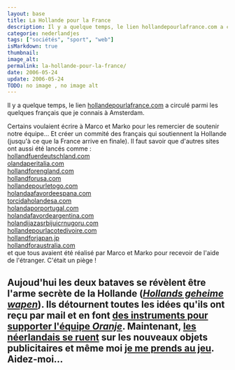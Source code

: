 ```yaml
---
layout: base
title: La Hollande pour la France
description: Il y a quelque temps, le lien hollandepourlafrance.com a circulé parmi les quelques français que je connais à Amsterdam.
categorie: nederlandjes
tags: ["sociétés", "sport", "web"]
isMarkdown: true
thumbnail: 
image_alt: 
permalink: la-hollande-pour-la-france/
date: 2006-05-24
update: 2006-05-24
TODO: no image , no image alt 
---
```


Il y a quelque temps, le lien [hollandepourlafrance.com](http://www.hollandepourlafrance.com/) a circulé parmi les quelques français que je connais à Amsterdam.

Certains voulaient écrire à Marco et Marko pour les remercier de soutenir notre équipe... Et créer un commité des français qui soutiennent la Hollande (jusqu'à ce que la France arrive en finale). Il faut savoir que d'autres sites ont aussi été lancés comme :  
[hollandfuerdeutschland.com](http://www.hollandfuerdeutschland.com/)  
[olandaperitalia.com](http://www.olandaperitalia.com/)  
[hollandforengland.com](http://www.hollandforengland.com/)  
[hollandforusa.com](http://www.hollandforusa.com/)  
[hollandepourletogo.com](http://www.hollandepourletogo.com/)  
[holandaafavordeespana.com](http://www.holandaafavordeespana.com/)  
[torcidaholandesa.com](http://www.torcidaholandesa.com/)  
[holandaporportugal.com](http://www.holandaporportugal.com/)  
[holandafavordeargentina.com](http://www.holandafavordeargentina.com/)  
[holandijazasrbijuicrnugoru.com](http://www.holandijazasrbijuicrnugoru.com/)  
[hollandepourlacotedivoire.com](http://www.hollandepourlacotedivoire.com/)  
[hollandforjapan.jp](http://www.hollandforjapan.jp/)  
[hollandforaustralia.com](http://www.hollandforaustralia.com/)  
et que tous avaient été réalisé par Marco et Marko pour recevoir de l'aide de l'étranger. C'était un piège !

Aujoud'hui les deux bataves se révèlent être l'arme secrète de la Hollande (*[Hollands geheime wapen](http://blog.pointlogic.com/2006/05/21/marco-marko-hollands-secret-weapon/)*). Ils détournent toutes les idées qu'ils ont reçu par mail et en font [des instruments pour supporter l'équipe *Oranje*](http://blog.dirkschuetze.de/?p=321). Maintenant, [les néerlandais se ruent](http://www.marketingfacts.nl/berichten/20060503_holland_wird_weltmeister/) sur les nouveaux objets publicitaires et même moi [je me prends au jeu](http://www.xs4all.nl/~jlhkrans/Reine_2006/pages/DSCN1569.htm). Aidez-moi...
---